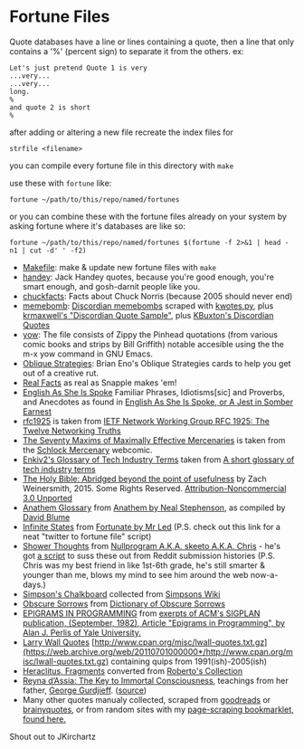 # Fortune Files

Quote databases have a line or lines containing a quote, then a line that only contains a '%' (percent sign) to separate it from the others.  ex:

    Let's just pretend Quote 1 is very
    ...very...
    ...very...
    long.
    %
    and quote 2 is short
    %

after adding or altering a new file recreate the index files for

    strfile <filename>

you can compile every fortune file in this directory with `make`

use these with `fortune` like:

    fortune ~/path/to/this/repo/named/fortunes

or you can combine these with the fortune files already on your system by asking fortune where it's databases are like so:

    fortune ~/path/to/this/repo/named/fortunes $(fortune -f 2>&1 | head -n1 | cut -d' ' -f2)


* [Makefile](Makefile):
  make & update new fortune files with `make`
* [handey](handey):
  Jack Handey quotes, because you're good enough, you're smart enough, and
  gosh-darnit people like you.
* [chuckfacts](chuckfacts):
  Facts about Chuck Norris (because 2005 should never end)
* [memebomb](memebomb):
  [Discordian memebombs][1] scraped with [kwotes.py][2], plus [krmaxwell's "Discordian Quote Sample"](https://gist.github.com/krmaxwell/7131789), plus [KBuxton's Discordian Quotes](https://kbuxton.com/discordia/discordianquotes.html)
* [yow](yow):
  The file consists of Zippy the Pinhead quotations (from various comic books and
  strips by Bill Griffith) notable accesible using the the m-x yow command in GNU Emacs.
* [Oblique Strategies](ObliqueStrategies): Brian Eno's Oblique Strategies cards
  to help you get out of a creative rut.
* [Real Facts](realfacts) as real as Snapple makes 'em!
* [English As She Is Spoke](EnglishAsSheIsSpoke) Familiar Phrases, Idiotisms\[sic\] and Proverbs, and Anecdotes as found in [English As She Is Spoke, or A Jest in Somber Earnest](http://www.gutenberg.org/cache/epub/30411/pg30411-images.html)
* [rfc1925](rfc1925) is taken from [IETF Network Working Group RFC 1925: The Twelve Networking Truths](https://www.ietf.org/rfc/rfc1925.txt)
* [The Seventy Maxims of Maximally Effective Mercenaries](SeventyMaximsOfMaximallyEffectiveMercenaries) is taken from the [Schlock Mercenary][3] webcomic.
* [Enkiv2's Glossary of Tech Industry Terms](enkiv2s-glossary-of-tech-industry-terms) taken from [A short glossary of tech industry terms][7]
* [The Holy Bible: Abridged beyond the point of usefulness](BibleAbridged) by Zach Weinersmith, 2015. Some Rights Reserved.  [Attribution-Noncommercial 3.0 Unported](http://creativecommons.org/licenses/by-nc/3.0/)
* [Anathem Glossary](anathem-glossary) from [Anathem by Neal Stephenson][8], as compiled by [David Blume][9]
* [Infinite States](infinitestates) from [Fortunate by Mr Led][10] (P.S. check out this link for a neat "twitter to fortune file" script)
* [Shower Thoughts](showerthoughts) from [Nullprogram A.K.A. skeeto A.K.A. Chris][11] - he's got [a script][12] to suss these out from Reddit submission histories (P.S. Chris was my best friend in like 1st-6th grade, he's still smarter & younger than me, blows my mind to see him around the web now-a-days.)
* [Simpson's Chalkboard](SimpsonsChalkboard) collected from [Simpsons Wiki][12]
* [Obscure Sorrows](obscuresorrows) from [Dictionary of Obscure Sorrows][13]
* [EPIGRAMS IN PROGRAMMING](epigrams_in_programming) from [exerpts of ACM's SIGPLAN publication, (September, 1982), Article "Epigrams in Programming", by Alan J. Perlis of Yale University.][14]
* [Larry Wall Quotes](lwall-quotes) [http://www.cpan.org/misc/lwall-quotes.txt.gz](https://web.archive.org/web/20110701000000*/http://www.cpan.org/misc/lwall-quotes.txt.gz) containing quips from 1991(ish)-2005(ish)
* [Heraclitus, Fragments](HeraclitusFragments) converted from [Roberto's Collection](https://github.com/r03ert0/Heraclitus-Fragments)
* [Reyna d’Assia: The Key to Immortal Consciousness](immortal_consciousness), teachings from her father, [George Gurdjieff](https://en.wikipedia.org/wiki/George_Gurdjieff). ([source](https://voxpopulisphere.com/2016/05/18/14591/))
* Many other quotes manualy collected, scraped from [goodreads][4] or [brainyquotes][5], or from random sites with my [page-scraping bookmarklet, found here.][6]

[1]: http://principiadiscordia.com/memebombs/
[2]: https://gist.github.com/JKirchartz/5383142
[3]: http://SchlockMercenary.com
[4]: https://gist.github.com/JKirchartz/80ad6ec90d44b58486db89058d2fdb37
[5]: https://gist.github.com/JKirchartz/05b1132a1151bb497bb408fdf4d0cc56
[6]: http://jkirchartz.com/demos/bookmarklets.html
[7]: https://medium.com/@enkiv2/a-short-glossary-of-tech-industry-terms-4b5f9fef8db3
[8]: https://en.wikipedia.org/wiki/Anathem
[9]: http://anathem.dlma.com/
[10]: https://github.com/mrled/fortunate
[11]: https://nullprogram.com/blog/2016/12/01/
[12]: https://simpsons.fandom.com/wiki/List_of_chalkboard_gags
[13]: https://www.dictionaryofobscuresorrows.com/
[14]: http://www.cs.yale.edu/homes/perlis-alan/quotes.html

Shout out to JKirchartz

